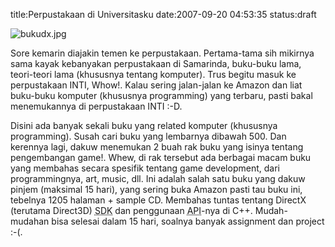 title:Perpustakaan di Universitasku
date:2007-09-20 04:53:35
status:draft

<img src="http://kecebongsoft.files.wordpress.com/2007/09/bukudx.jpg" alt="bukudx.jpg" />

Sore kemarin diajakin temen ke perpustakaan. Pertama-tama sih mikirnya sama kayak kebanyakan perpustakaan di Samarinda, buku-buku lama, teori-teori lama (khususnya tentang komputer). Trus begitu masuk ke perpustakaan INTI, Whow!. Kalau sering jalan-jalan ke Amazon dan liat buku-buku komputer (khususnya programming) yang terbaru, pasti bakal menemukannya di perpustakaan INTI :-D.<!--more-->

Disini ada banyak sekali buku yang related komputer (khususnya programming). Susah cari buku yang lembarnya dibawah 500. Dan kerennya lagi, dakuw menemukan 2 buah rak buku yang isinya tentang pengembangan game!. Whew, di rak tersebut ada berbagai macam buku yang membahas secara spesifik tentang game development, dari programmingnya, art, music, dll. Ini adalah salah satu buku yang dakuw pinjem (maksimal 15 hari), yang sering buka Amazon pasti tau buku ini, tebelnya 1205 halaman + sample CD. Membahas tuntas tentang DirectX (terutama Direct3D) <abbr title="Software Development Kit">SDK</abbr> dan penggunaan <abbr title="Application Programming Interface">API</abbr>-nya di C++. Mudah-mudahan bisa selesai dalam 15 hari, soalnya banyak assignment dan project :-(.